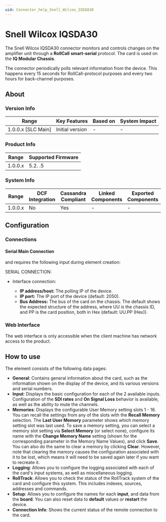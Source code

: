 ```yaml
---
uid: Connector_help_Snell_Wilcox_IQSDA30
---
```


# Snell Wilcox IQSDA30

The Snell Wilcox IQSDA30 connector monitors and controls changes on the amplifier unit through a **RollCall** **smart-serial** protocol. The card is used on the **IQ Modular Chassis**.

The connector periodically polls relevant information from the device. This happens every 15 seconds for RollCall-protocol purposes and every two hours for back-channel purposes.

## About

### Version Info

| **Range**            | **Key Features** | **Based on** | **System Impact** |
|----------------------|------------------|--------------|-------------------|
| 1.0.0.x \[SLC Main\] | Initial version  | \-           | \-                |

### Product Info

| **Range** | **Supported Firmware** |
|-----------|------------------------|
| 1.0.0.x   | 5.2. .5                |

### System Info

| **Range** | **DCF Integration** | **Cassandra Compliant** | **Linked Components** | **Exported Components** |
|-----------|---------------------|-------------------------|-----------------------|-------------------------|
| 1.0.0.x   | No                  | Yes                     | \-                    | \-                      |

## Configuration

### Connections

#### Serial Main Connection

and requires the following input during element creation:

SERIAL CONNECTION:

- Interface connection:

  - **IP address/host:** The polling IP of the device.
  - **IP port:** The IP port of the device (default: 2050).
  - **Bus Address:** The bus of the card on the chassis. The default shows the expected structure of the address, where UU is the chassis ID, and PP is the card position, both in Hex (default: UU.PP (Hex)).

### Web Interface

The web interface is only accessible when the client machine has network access to the product.

## How to use

The element consists of the following data pages:

- **General**: Contains general information about the card, such as the information shown on the display of the device, and its various versions and serial numbers.
- **Input**: Displays the basic configuration for each of the 2 available inputs. Configuration of the **SDI rates** and **On Signal Loss** behavior is available, as well as the ability to mute the channels.
- **Memories**: Displays the configurable User Memory setting slots 1 - 16. You can recall the settings from any of the slots with the **Recall Memory** selection. The **Last User Memory** parameter shows which memory setting slot was last used.
  To save a memory setting, you can select a memory slot setting via **Select Memory** (or select none), configure its name with the **Change Memory Name** setting (shown for the corresponding parameter in the Memory Name Values), and click **Save**. You can also do the same to clear a memory by clicking **Clear**. However, note that clearing the memory causes the configuration associated with it to be lost, which means it will need to be saved again later if you want to recreate it.
- **Logging**: Allows you to configure the logging associated with each of the card's input systems, as well as miscellaneous logging.
- **RollTrack**: Allows you to check the status of the RollTrack system of the card and configure this system. This includes indexes, sources, addresses and commands.
- **Setup**: Allows you to configure the names for each **input**, and data from the **board**. You can also reset data to **default** values or **restart** the device.
- **Connection Info**: Shows the current status of the remote connection to the card.

